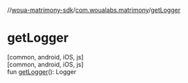 //[woua-matrimony-sdk](../../index.md)/[com.woualabs.matrimony](index.md)/[getLogger](get-logger.md)

# getLogger

[common, android, iOS, js]\
[common, android, iOS, js]\
fun [getLogger](get-logger.md)(): Logger
